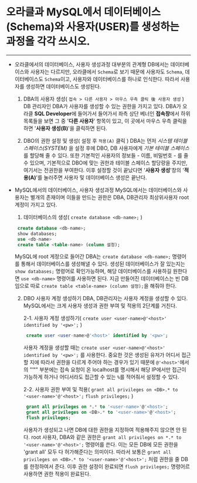  # 오라클과 MySQL에서 데이터베이스(Schema)와 사용자(USER)를 생성하는 과정을 각각 쓰시오.
 ***
 
  + 오라클에서의 데이터베이스, 사용자 생성과정
    대부분의 관계형 DB에서는 데이터베이스와 사용자는 다르지만, 오라클에서 `Schema`로 보기 때문에 사용자도 `Schema`, 데이터베이스도 `Schema`이고, 사용자와 데이터베이스를 하나로 인식한다. 따라서 사용자를 생성하면 데이터베이스도 생성된다.
    
    1. DBA의 사용자 생성( `접속 > 다른 사용자 > 마우스 우측 클릭 後 사용자 생성` )
       DB 관리자인 DBA가 사용자를 생성할 수 있는 권한을 가지고 있다. DBA가 오라클 **SQL Developer**에 들어가서 들어가서 좌측 상단 베너인 **접속창**에서 하위 목록들을 보면 그 중 '**다른 사용자**' 항목이 있고, 이 곳에서 마우스 우측 클릭을 하면 '**사용자 생성(B)**'을 클릭하면 된다.
    
    2. DBO의 권한 설정 및 생성( 설정 후 `적용(A)` 클릭 )
       DBA는 먼저 *시스템 테이블 스페이스(SYSTEM)* 을 설정 후에 DBO, DB 사용자에게 *기본 테이블 스페이스* 를 할당해 줄 수 있다. 또한 기본적인 사용자의 정보들 - 이름, 비밀번호 - 를 줄 수 있으며, 기본적으로 DBO에 맞는 권한과 테이블 스페이스 할당량을 주지만, 여기서는 전권한을 부여한다. 이후 설정할 것이 끝났다면 '**사용자 생성**'창의 '**적용(A)**'를 눌러주면 사용자 및 데이터베이스 생성은 끝난다.
       
       
  
  + MySQL에서의 데이터베이스, 사용자 생성과정
    MySQL에서는 데이터베이스와 사용자는 별개의 존재이며 이들을 만드는 권한은 DBA, DB관리자 최상위사용자 root 계정이 가지고 있다.
    
    1. 데이터베이스의 생성( `create database <db-name>;` )
    ```sql
     create database <db-name>;
     show databases;
     use <db-name>
     create table <table-name> (column 설정);
     ```
       MySQL에 root 게정으로 들어간 DBA는 `create database <db-name>;` 명령어를 통해서 데이터베이스를 생성해낼 수 있다. 생성된 데이터베이스가 잘 있는지는 `show databases;` 명령어로 확인가능하며, 해당 데이터베이스를 사용하길 원한다면 `use <db-name>` 명령어를 사용하면 된다. 지금 만들어진 데이터베이스는 빈 DB임으로 따로 `create table <table-name> (column 설정);`을 해줘야 한다.
       
       
    2. DBO 사용자 계정 생성하기
       DBA, DB관리자는 사용자 계정을 생성할 수 있다. MySQL에서는 크게 사용자 생성과 권한 부여 및 적용의 2단계를 거친다.
       
       2-1. 사용자 계정 생성하기( `create user <user-name>@'<host>' identified by '<pw>';` )
        ```sql
         create user <user-name>@'<host>' identified by '<pw>';
        ```           
          사용자 계정을 생성할 때는 `create user <user-name>@'<host>' identified by '<pw>';` 를 사용한다. 중요한 것은 생성된 유저가 어디서 접근할 지에 따라서 권한을 다르게 주어야 하는 경우가 있기 때문에 `@'<host>'`에서의 "**'<host>'**" 부분에는 접속 요청이 온 localhost를 명시해서 해당 IP에서만 접근이 가능하게 하거나 어디서라도 접근할 수 있는 `%`를 적어줘서 설정할 수 있다.
           
       2-2. 사용자 권한 부여 및 적용( `grant all privileges on <DB>.* to '<user-name>'@'<host>';` `flush privileges;` )
        ```sql
         grant all privileges on *.* to '<user-name>'@'<host>';
         grant all privileges on <DB>.* to '<user-name>'@'<host>';
         flush privileges;
        ```   
          사용자가 생성되고 나면 DB에 대한 권한을 지정하여 적용해주지 않으면 안 된다.
          root 사용자, DBA와 같은 권한은 `grant all privileges on *.* to '<user-name>'@'<host>';` 명령어를 쓴다. 이는 모든 DB에 모든 권한을 'grant all' 모두 다 허가해준다는 의미이다.
          따라서 보통은 `grant all privileges on <DB>.* to '<user-name>'@'<host>';` 처럼 권한을 줄 DB를 한정하여서 준다.
          이후 권한 설정이 완료되면 `flush privileges;` 명령어르 사용하면 권한 적용이 완료된다.
